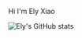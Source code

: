 Hi I'm Ely Xiao

![Ely's GitHub stats](https://github-readme-stats.vercel.app/api?username=xiaochunyong)
